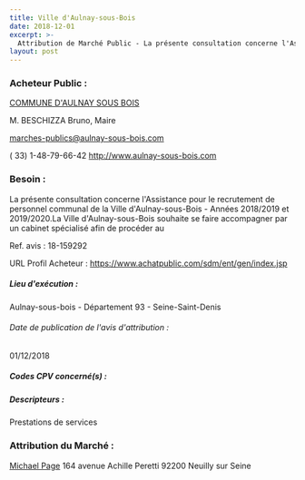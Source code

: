 ```yaml
---
title: Ville d'Aulnay-sous-Bois
date: 2018-12-01
excerpt: >-
  Attribution de Marché Public - La présente consultation concerne l'Assistance pour le recrutement de personnel communal de la Ville d'Aulnay-sous-Bois - Années 2018/2019 et 2019/2020.La Ville d'Aulnay-sous-Bois sou
layout: post
---
```


### Acheteur Public : 
<a href="/acheteur-33/siren-219300050"> COMMUNE D'AULNAY SOUS BOIS</a><br/>

M. BESCHIZZA Bruno, Maire

marches-publics@aulnay-sous-bois.com

( 33) 1-48-79-66-42
http://www.aulnay-sous-bois.com
### Besoin :

La présente consultation concerne l'Assistance pour le recrutement de personnel communal de la Ville d'Aulnay-sous-Bois - Années 2018/2019 et 2019/2020.La Ville d'Aulnay-sous-Bois souhaite se faire accompagner par un cabinet spécialisé afin de procéder au

Ref. avis : 18-159292

URL Profil Acheteur : https://www.achatpublic.com/sdm/ent/gen/index.jsp

##### Lieu d'exécution :

Aulnay-sous-bois - Département 93 - Seine-Saint-Denis

###### Date de publication de l'avis d'attribution : 
01/12/2018

##### Codes CPV concerné(s) :

##### Descripteurs :
Prestations de services <br/>

### Attribution du Marché :
<a href="/entreprise-255/siren-338338700"> Michael Page</a>    164 avenue Achille Peretti 92200 Neuilly sur Seine <br/>
